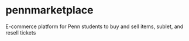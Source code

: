 # pennmarketplace
E-commerce platform for Penn students to buy and sell items, sublet, and resell tickets
